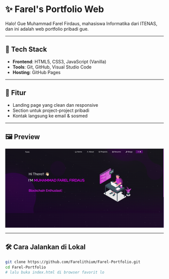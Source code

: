 # ✨ Farel's Portfolio Web

Halo! Gue Muhammad Farel Firdaus, mahasiswa Informatika dari ITENAS, dan ini adalah web portfolio pribadi gue.  

---

## 🚀 Tech Stack

- **Frontend**: HTML5, CSS3, JavaScript (Vanilla)
- **Tools**: Git, GitHub, Visual Studio Code
- **Hosting**: GitHub Pages

---

## 🧩 Fitur

- Landing page yang clean dan responsive
- Section untuk project-project pribadi
- Kontak langsung ke email & sosmed

---

## 🖼️ Preview

![Preview](images/preview-web.png)  

---

## 🛠 Cara Jalankan di Lokal

```bash
git clone https://github.com/Farelithium/Farel-Portfolio.git
cd Farel-Portfolio
# lalu buka index.html di browser favorit lo

